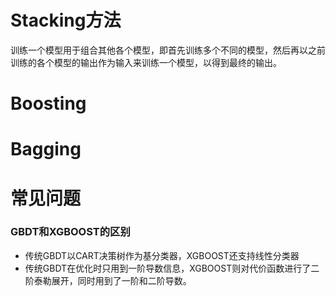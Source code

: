 # Stacking方法

训练一个模型用于组合其他各个模型，即首先训练多个不同的模型，然后再以之前训练的各个模型的输出作为输入来训练一个模型，以得到最终的输出。

# Boosting

# Bagging
# 常见问题

### GBDT和XGBOOST的区别

* 传统GBDT以CART决策树作为基分类器，XGBOOST还支持线性分类器
* 传统GBDT在优化时只用到一阶导数信息，XGBOOST则对代价函数进行了二阶泰勒展开，同时用到了一阶和二阶导数。